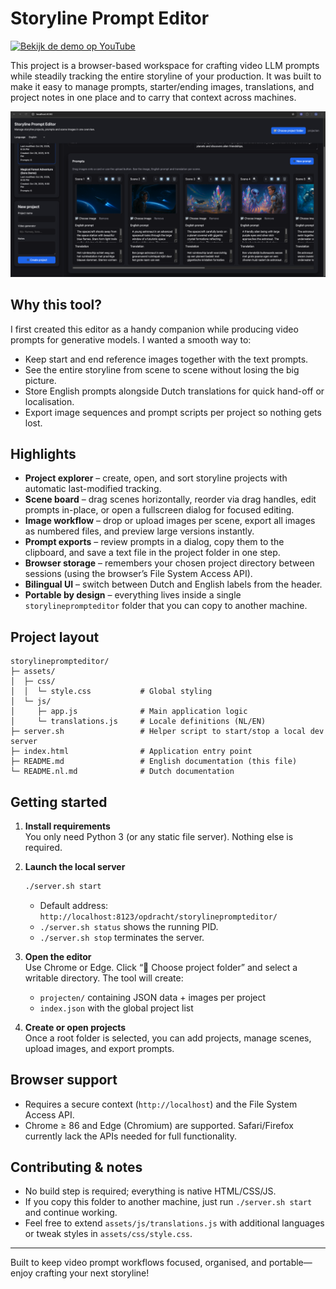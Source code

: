 # Storyline Prompt Editor

[![Bekijk de demo op YouTube](https://img.youtube.com/vi/gxHS0iwoO0U/0.jpg)](https://youtu.be/gxHS0iwoO0U?si=gFUd9JmBjGY3Wzks)

This project is a browser-based workspace for crafting video LLM prompts while steadily tracking the entire storyline of your production. It was built to make it easy to manage prompts, starter/ending images, translations, and project notes in one place and to carry that context across machines.

![Storyline Prompt Editor Screenshot](docs/images/screenshot.png)

## Why this tool?

I first created this editor as a handy companion while producing video prompts for generative models. I wanted a smooth way to:

- Keep start and end reference images together with the text prompts.
- See the entire storyline from scene to scene without losing the big picture.
- Store English prompts alongside Dutch translations for quick hand-off or localisation.
- Export image sequences and prompt scripts per project so nothing gets lost.

## Highlights

- **Project explorer** – create, open, and sort storyline projects with automatic last-modified tracking.
- **Scene board** – drag scenes horizontally, reorder via drag handles, edit prompts in-place, or open a fullscreen dialog for focused editing.
- **Image workflow** – drop or upload images per scene, export all images as numbered files, and preview large versions instantly.
- **Prompt exports** – review prompts in a dialog, copy them to the clipboard, and save a text file in the project folder in one step.
- **Browser storage** – remembers your chosen project directory between sessions (using the browser’s File System Access API).
- **Bilingual UI** – switch between Dutch and English labels from the header.
- **Portable by design** – everything lives inside a single `storylineprompteditor` folder that you can copy to another machine.

## Project layout

```
storylineprompteditor/
├─ assets/
│  ├─ css/
│  │  └─ style.css           # Global styling
│  └─ js/
│     ├─ app.js              # Main application logic
│     └─ translations.js     # Locale definitions (NL/EN)
├─ server.sh                 # Helper script to start/stop a local dev server
├─ index.html                # Application entry point
├─ README.md                 # English documentation (this file)
└─ README.nl.md              # Dutch documentation
```

## Getting started

1. **Install requirements**  
   You only need Python 3 (or any static file server). Nothing else is required.

2. **Launch the local server**

   ```bash
   ./server.sh start
   ```

   - Default address: `http://localhost:8123/opdracht/storylineprompteditor/`
   - `./server.sh status` shows the running PID.
   - `./server.sh stop` terminates the server.

3. **Open the editor**  
   Use Chrome or Edge. Click “📁 Choose project folder” and select a writable directory. The tool will create:
   - `projecten/` containing JSON data + images per project
   - `index.json` with the global project list

4. **Create or open projects**  
   Once a root folder is selected, you can add projects, manage scenes, upload images, and export prompts.

## Browser support

- Requires a secure context (`http://localhost`) and the File System Access API.  
- Chrome ≥ 86 and Edge (Chromium) are supported. Safari/Firefox currently lack the APIs needed for full functionality.

## Contributing & notes

- No build step is required; everything is native HTML/CSS/JS.
- If you copy this folder to another machine, just run `./server.sh start` and continue working.
- Feel free to extend `assets/js/translations.js` with additional languages or tweak styles in `assets/css/style.css`.

---

Built to keep video prompt workflows focused, organised, and portable—enjoy crafting your next storyline!

